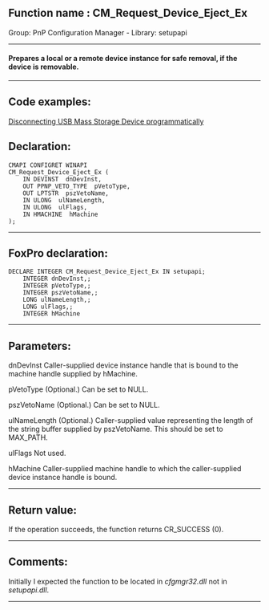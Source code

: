 
## Function name : CM_Request_Device_Eject_Ex
Group: PnP Configuration Manager - Library: setupapi    
***  


#### Prepares a local or a remote device instance for safe removal, if the device is removable.
***  


## Code examples:
[Disconnecting USB Mass Storage Device programmatically](../../samples/sample_553.md)  

## Declaration:
```foxpro  
CMAPI CONFIGRET WINAPI
CM_Request_Device_Eject_Ex (
	IN DEVINST  dnDevInst,
	OUT PPNP_VETO_TYPE  pVetoType,
	OUT LPTSTR  pszVetoName,
	IN ULONG  ulNameLength,
	IN ULONG  ulFlags,
	IN HMACHINE  hMachine
);  
```  
***  


## FoxPro declaration:
```foxpro  
DECLARE INTEGER CM_Request_Device_Eject_Ex IN setupapi;
	INTEGER dnDevInst,;
	INTEGER pVetoType,;
	INTEGER pszVetoName,;
	LONG ulNameLength,;
	LONG ulFlags,;
	INTEGER hMachine  
```  
***  


## Parameters:
dnDevInst 
Caller-supplied device instance handle that is bound to the machine handle supplied by hMachine.

pVetoType 
(Optional.) Can be set to NULL. 

pszVetoName 
(Optional.) Can be set to NULL.

ulNameLength 
(Optional.) Caller-supplied value representing the length of the string buffer supplied by pszVetoName. This should be set to MAX_PATH.

ulFlags 
Not used. 

hMachine 
Caller-supplied machine handle to which the caller-supplied device instance handle is bound.  
***  


## Return value:
If the operation succeeds, the function returns CR_SUCCESS (0).  
***  


## Comments:
Initially I expected the function to be located in <Em>cfgmgr32.dll</Em> not in <Em>setupapi.dll</Em>.  
  
***  

